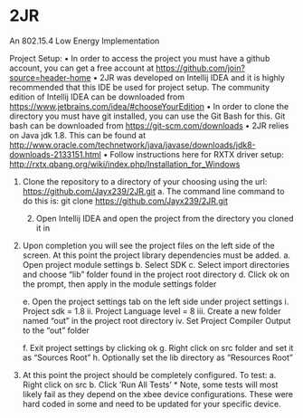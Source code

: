 # 2JR
An 802.15.4 Low Energy Implementation

Project Setup:
•	In order to access the project you must have a github account, you can get a free account at https://github.com/join?source=header-home 
•	2JR was developed on Intellij IDEA and it is highly recommended that this IDE be used for project setup. The community edition of Intellij IDEA can be downloaded from https://www.jetbrains.com/idea/#chooseYourEdition 
•	In order to clone the directory you must have git installed, you can use the Git Bash for this. Git bash can be downloaded from https://git-scm.com/downloads 
•	2JR relies on Java jdk 1.8. This can be found at http://www.oracle.com/technetwork/java/javase/downloads/jdk8-downloads-2133151.html 
•	Follow instructions here for RXTX driver setup: http://rxtx.qbang.org/wiki/index.php/Installation_for_Windows

1.	Clone the repository to a directory of your choosing using the url: https://github.com/Jayx239/2JR.git
a.	The command line command to do this is: 
	git clone https://github.com/Jayx239/2JR.git

	2.	Open Intellij IDEA and open the project from the directory you cloned it in

3.	Upon completion you will see the project files on the left side of the screen. At this point the project library dependencies must be added.
	a.	Open project module settings
	b.	Select SDK
	c.	Select import directories and choose “lib” folder found in the project root directory
	d.	Click ok on the prompt, then apply in the module settings folder

	e.	Open the project settings tab on the left side under project settings
		i.	Project sdk = 1.8
		ii.	Project Language level = 8
		iii.	Create a new folder named “out” in the project root directory
		iv.	Set Project Compiler Output to the “out” folder
	
	f.	Exit project settings by clicking ok
	g.	Right click on src folder and set it as “Sources Root”
	h.	Optionally set the lib directory as “Resources Root”

4.	At this point the project should be completely configured. To test:
	a.	Right click on src
	b.	Click ‘Run All Tests’
		* Note, some tests will most likely fail as they depend on the xbee device configurations. These were hard coded in some and need to be updated for your specific device.
